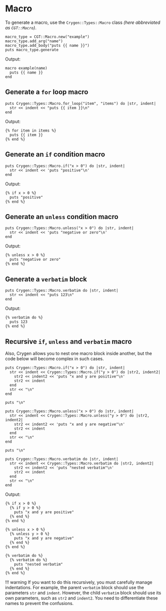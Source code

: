 # Macro

To generate a macro, use the `Crygen::Types::Macro` class *(here abbreviated as `CGT::Macro`)*.

```crystal
macro_type = CGT::Macro.new("example")
macro_type.add_arg("name")
macro_type.add_body("puts {{ name }}")
puts macro_type.generate
```

Output:

```crystal
macro example(name)
  puts {{ name }}
end
```

## Generate a `for` loop macro

```crystal
puts Crygen::Types::Macro.for_loop("item", "items") do |str, indent|
  str << indent << "puts {{ item }}\n"
end
```

Output:

```crystal
{% for item in items %}
  puts {{ item }}
{% end %}
```

## Generate an `if` condition macro

```crystal
puts Crygen::Types::Macro.if("x > 0") do |str, indent|
  str << indent << 'puts "positive"\n'
end
```

Output:

```crystal
{% if x > 0 %}
  puts "positive"
{% end %}
```

## Generate an `unless` condition macro

```crystal
puts Crygen::Types::Macro.unless("x > 0") do |str, indent|
  str << indent << 'puts "negative or zero"\n'
end
```

Output:

```crystal
{% unless x > 0 %}
  puts "negative or zero"
{% end %}
```

## Generate a `verbatim` block

```crystal
puts Crygen::Types::Macro.verbatim do |str, indent|
  str << indent << "puts 123\n"
end
```

Output:

```crystal
{% verbatim do %}
  puts 123
{% end %}
```

## Recursive `if`, `unless` and `verbatim` macro

Also, Crygen allows you to nest one macro block inside another, but the code below will become complex in such cases.

```crystal
puts Crygen::Types::Macro.if("x > 0") do |str, indent|
  str << indent << Crygen::Types::Macro.if("y > 0") do |str2, indent2|
    str2 << indent2 << 'puts "x and y are positive"\n'
    str2 << indent
  end
  str << "\n"
end

puts "\n"

puts Crygen::Types::Macro.unless("x > 0") do |str, indent|
  str << indent << Crygen::Types::Macro.unless("y > 0") do |str2, indent2|
    str2 << indent2 << 'puts "x and y are negative"\n'
    str2 << indent
  end
  str << "\n"
end

puts "\n"

puts Crygen::Types::Macro.verbatim do |str, indent|
  str << indent << Crygen::Types::Macro.verbatim do |str2, indent2|
    str2 << indent2 << 'puts "nested verbatim"\n'
    str2 << indent
  end
  str << "\n"
end
```

Output:

```crystal
{% if x > 0 %}
  {% if y > 0 %}
    puts "x and y are positive"
  {% end %}
{% end %}

{% unless x > 0 %}
  {% unless y > 0 %}
    puts "x and y are negative"
  {% end %}
{% end %}

{% verbatim do %}
  {% verbatim do %}
    puts "nested verbatim"
  {% end %}
{% end %}
```

!!! warning
  If you want to do this recursively, you must carefully manage indentations. For example,
  the parent `verbatim` block should use the parameters `str` and `indent`. However, the child `verbatim` block
  should use its own parameters, such as `str2` and `indent2`. You need to differentiate these names to prevent the
  confusions.